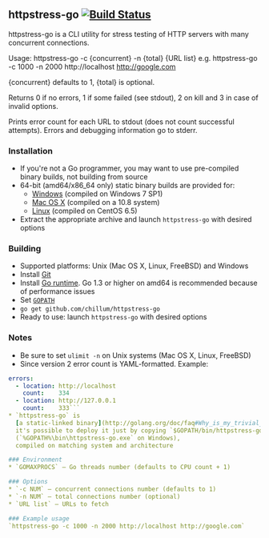 ## httpstress-go [![Build Status](https://travis-ci.org/chillum/httpstress-go.svg?branch=master)](https://travis-ci.org/chillum/httpstress-go)

httpstress-go is a CLI utility for stress testing of HTTP servers with many concurrent connections.

Usage: httpstress-go -c {concurrent} -n {total} {URL list}
e.g. httpstress-go -c 1000 -n 2000 http://localhost http://google.com

{concurrent} defaults to 1, {total} is optional.

Returns 0 if no errors, 1 if some failed (see stdout), 2 on kill and 3 in case of invalid options.

Prints error count for each URL to stdout (does not count successful attempts).
Errors and debugging information go to stderr.

### Installation
* If you're not a Go programmer, you may want to use pre-compiled
  binary builds, not building from source
* 64-bit (amd64/x86_64 only) static binary builds are provided for:
  * [Windows](../../releases/download/v1.2/win.zip) (compiled on Windows 7 SP1)
  * [Mac OS X](../../releases/download/v1.2/mac.zip) (compiled on a 10.8 system)
  * [Linux](../../releases/download/v1.2/linux.tar.gz) (compiled on CentOS 6.5)
* Extract the appropriate archive and launch `httpstress-go` with desired options

### Building
* Supported platforms: Unix (Mac OS X, Linux, FreeBSD) and Windows
* Install [Git](http://git-scm.com/download)
* Install [Go runtime](http://golang.org/doc/install).
  Go 1.3 or higher on amd64 is recommended because of performance issues
* Set [`GOPATH`](http://golang.org/doc/code.html#GOPATH)
* `go get github.com/chillum/httpstress-go`
* Ready to use: launch `httpstress-go` with desired options

### Notes
* Be sure to set `ulimit -n` on Unix systems (Mac OS X, Linux, FreeBSD)
* Since version 2 error count is YAML-formatted. Example:
```yaml
errors:
  - location: http://localhost
    count:    334
  - location: http://127.0.0.1
    count:    333```
* `httpstress-go` is
  [a static-linked binary](http://golang.org/doc/faq#Why_is_my_trivial_program_such_a_large_binary),
  it's possible to deploy it just by copying `$GOPATH/bin/httpstress-go`
  (`%GOPATH%\bin\httpstress-go.exe` on Windows),
  compiled on matching system and architecture

### Environment
* `GOMAXPROCS` – Go threads number (defaults to CPU count + 1)

### Options
* `-c NUM` – concurrent connections number (defaults to 1)
* `-n NUM` – total connections number (optional)
* `URL list` – URLs to fetch

### Example usage
`httpstress-go -c 1000 -n 2000 http://localhost http://google.com`
